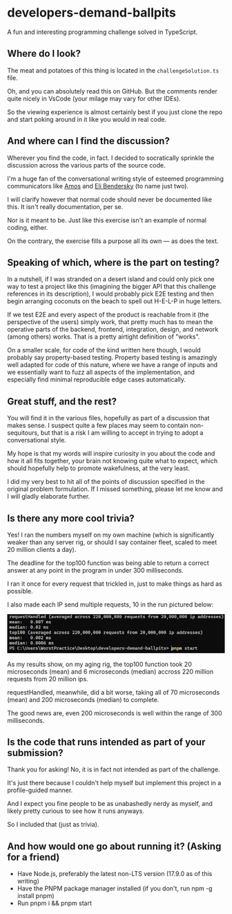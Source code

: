 # developers-demand-ballpits

A fun and interesting programming challenge solved in TypeScript.

## Where do I look?

The meat and potatoes of this thing is located in the `challengeSolution.ts` file.

Oh, and you can absolutely read this on GitHub. But the comments render quite nicely in VsCode (your milage may vary for other IDEs).

So the viewing experience is almost certainly best if you just clone the repo and start poking around in it like you would in real code.

## And where can I find the discussion?

Wherever you find the code, in fact. I decided to socratically sprinkle the discussion across the various parts of the source code.

I'm a huge fan of the conversational writing style of esteemed programming communicators like [Amos](https://fasterthanli.me/series/reading-files-the-hard-way/part-1) and [Eli Bendersky](https://eli.thegreenplace.net/2018/launching-linux-threads-and-processes-with-clone/) (to name just two).

I will clarify however that normal code should never be documented like this. It isn't really documentation, per se.

Nor is it meant to be. Just like this exercise isn't an example of normal coding, either.

On the contrary, the exercise fills a purpose all its own — as does the text.

## Speaking of which, where is the part on testing?

In a nutshell, if I was stranded on a desert island and could only pick one way to test a project like this (imagining the bigger API that this challenge references in its description), I would probably pick E2E testing and then begin arranging coconuts on the beach to spell out H-E-L-P in huge letters.

If we test E2E and every aspect of the product is reachable from it (the perspective of the users) simply work, that pretty much has to mean the operative parts of the backend, frontend, integration, design, and network (among others) works. That is a pretty airtight definition of "works".

On a smaller scale, for code of the kind written here though, I would probably say property-based testing. Property based testing is amazingly well adapted for code of this nature, where we have a range of inputs and we essentially want to fuzz all aspects of the implementation, and especially find minimal reproducible edge cases automatically.

## Great stuff, and the rest?

You will find it in the various files, hopefully as part of a discussion that makes sense. I suspect quite a few places may seem to contain non-sequitours, but that is a risk I am willing to accept in trying to adopt a conversational style.

My hope is that my words will inspire curiosity in you about the code and how it all fits together, your brain not knowing quite what to expect, which should hopefully help to promote wakefulness, at the very least.

I did my very best to hit all of the points of discussion specified in the original problem formulation. If I missed something, please let me know and I will gladly elaborate further.

## Is there any more cool trivia?

Yes! I ran the numbers myself on my own machine (which is significantly weaker than any server rig, or should I say container fleet, scaled to meet 20 million clients a day).

The deadline for the top100 function was being able to return a correct answer at any point in the program in under 300 milliseconds.

I ran it once for every request that trickled in, just to make things as hard as possible.

I also made each IP send multiple requests, 10 in the run pictured below:

![benchmark results](./benchmark.png)

As my results show, on my aging rig, the top100 function took 20 microseconds (mean) and 6 microseconds (median) accross 220 million requests from 20 million ips.

requestHandled, meanwhile, did a bit worse, taking all of 70 microseconds (mean) and 200 microseconds (median) to complete.

The good news are, even 200 microseconds is well within the range of 300 milliseconds.

## Is the code that runs intended as part of your submission?

Thank you for asking! No, it is in fact not intended as part of the challenge.

It's just there because I couldn't help myself but implement this project in a profile-guided manner.

And I expect you fine people to be as unabashedly nerdy as myself, and likely pretty curious to see how it runs anyways.

So I included that (just as trivia).

## And how would one go about running it? (Asking for a friend)

- Have Node.js, preferably the latest non-LTS version (17.9.0 as of this writing)
- Have the PNPM package manager installed (if you don't, run npm -g install pnpm)
- Run pnpm i && pnpm start
